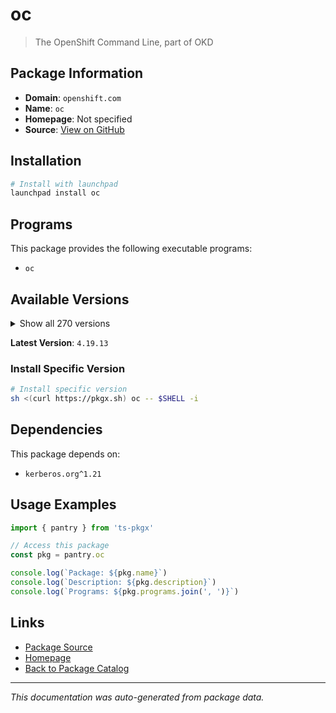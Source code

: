 # oc

> The OpenShift Command Line, part of OKD

## Package Information

- **Domain**: `openshift.com`
- **Name**: `oc`
- **Homepage**: Not specified
- **Source**: [View on GitHub](https://github.com/pkgxdev/pantry/tree/main/projects/openshift.com/package.yml)

## Installation

```bash
# Install with launchpad
launchpad install oc
```

## Programs

This package provides the following executable programs:

- `oc`

## Available Versions

<details>
<summary>Show all 270 versions</summary>

- `4.19.13`, `4.19.12`, `4.19.11`, `4.19.10`, `4.19.9`
- `4.19.8`, `4.19.7`, `4.19.6`, `4.19.5`, `4.19.4`
- `4.19.3`, `4.19.2`, `4.19.1`, `4.19.0`, `4.18.24`
- `4.18.23`, `4.18.22`, `4.18.21`, `4.18.20`, `4.18.19`
- `4.18.18`, `4.18.17`, `4.18.16`, `4.18.15`, `4.18.14`
- `4.18.13`, `4.18.12`, `4.18.11`, `4.18.10`, `4.18.9`
- `4.18.8`, `4.18.7`, `4.18.6`, `4.18.5`, `4.18.4`
- `4.18.3`, `4.18.2`, `4.18.1`, `4.17.39`, `4.17.38`
- `4.17.37`, `4.17.36`, `4.17.35`, `4.17.34`, `4.17.33`
- `4.17.32`, `4.17.31`, `4.17.30`, `4.17.29`, `4.17.28`
- `4.17.27`, `4.17.26`, `4.17.25`, `4.17.24`, `4.17.23`
- `4.17.22`, `4.17.21`, `4.17.20`, `4.17.19`, `4.17.18`
- `4.17.17`, `4.17.16`, `4.17.15`, `4.17.14`, `4.17.13`
- `4.17.12`, `4.17.11`, `4.17.10`, `4.17.9`, `4.17.8`
- `4.17.7`, `4.17.6`, `4.17.5`, `4.17.4`, `4.17.3`
- `4.17.2`, `4.17.1`, `4.17.0`, `4.16.48`, `4.16.47`
- `4.16.46`, `4.16.45`, `4.16.44`, `4.16.43`, `4.16.42`
- `4.16.41`, `4.16.40`, `4.16.39`, `4.16.38`, `4.16.37`
- `4.16.36`, `4.16.35`, `4.16.34`, `4.16.33`, `4.16.32`
- `4.16.30`, `4.16.29`, `4.16.28`, `4.16.27`, `4.16.26`
- `4.16.25`, `4.16.24`, `4.16.23`, `4.16.21`, `4.16.20`
- `4.16.19`, `4.16.18`, `4.16.17`, `4.16.16`, `4.16.15`
- `4.16.14`, `4.16.13`, `4.16.12`, `4.16.11`, `4.16.10`
- `4.16.9`, `4.16.8`, `4.16.7`, `4.16.6`, `4.16.5`
- `4.16.4`, `4.16.3`, `4.16.2`, `4.16.1`, `4.15.57`
- `4.15.56`, `4.15.55`, `4.15.54`, `4.15.53`, `4.15.52`
- `4.15.51`, `4.15.50`, `4.15.49`, `4.15.48`, `4.15.47`
- `4.15.46`, `4.15.45`, `4.15.44`, `4.15.43`, `4.15.42`
- `4.15.41`, `4.15.40`, `4.15.39`, `4.15.38`, `4.15.37`
- `4.15.36`, `4.15.35`, `4.15.34`, `4.15.33`, `4.15.32`
- `4.15.31`, `4.15.30`, `4.15.29`, `4.15.28`, `4.15.27`
- `4.15.26`, `4.15.25`, `4.15.24`, `4.15.23`, `4.15.22`
- `4.15.21`, `4.15.20`, `4.15.19`, `4.15.18`, `4.15.17`
- `4.15.16`, `4.15.15`, `4.15.14`, `4.15.13`, `4.15.12`
- `4.15.11`, `4.15.10`, `4.15.9`, `4.15.8`, `4.15.7`
- `4.15.6`, `4.15.5`, `4.15.4`, `4.15.3`, `4.15.2`
- `4.14.56`, `4.14.55`, `4.14.54`, `4.14.53`, `4.14.52`
- `4.14.51`, `4.14.50`, `4.14.49`, `4.14.48`, `4.14.46`
- `4.14.45`, `4.14.44`, `4.14.43`, `4.14.42`, `4.14.41`
- `4.14.40`, `4.14.39`, `4.14.38`, `4.14.37`, `4.14.36`
- `4.14.35`, `4.14.34`, `4.14.33`, `4.14.32`, `4.14.31`
- `4.14.30`, `4.14.29`, `4.14.28`, `4.14.27`, `4.14.26`
- `4.14.25`, `4.14.24`, `4.14.23`, `4.14.22`, `4.14.21`
- `4.14.20`, `4.14.19`, `4.14.18`, `4.14.17`, `4.13.60`
- `4.13.59`, `4.13.58`, `4.13.57`, `4.13.56`, `4.13.55`
- `4.13.54`, `4.13.53`, `4.13.52`, `4.13.51`, `4.13.50`
- `4.13.49`, `4.13.48`, `4.13.46`, `4.13.45`, `4.13.44`
- `4.13.43`, `4.13.42`, `4.13.41`, `4.13.40`, `4.13.39`
- `4.13.38`, `4.12.80`, `4.12.79`, `4.12.78`, `4.12.77`
- `4.12.76`, `4.12.75`, `4.12.74`, `4.12.73`, `4.12.72`
- `4.12.71`, `4.12.70`, `4.12.69`, `4.12.68`, `4.12.67`
- `4.12.66`, `4.12.65`, `4.12.64`, `4.12.63`, `4.12.62`
- `4.12.61`, `4.12.60`, `4.12.59`, `4.12.58`, `4.12.57`
- `4.12.56`, `4.12.55`, `4.12.54`, `4.12.53`, `4.11.59`

</details>

**Latest Version**: `4.19.13`

### Install Specific Version

```bash
# Install specific version
sh <(curl https://pkgx.sh) oc -- $SHELL -i
```

## Dependencies

This package depends on:

- `kerberos.org^1.21`

## Usage Examples

```typescript
import { pantry } from 'ts-pkgx'

// Access this package
const pkg = pantry.oc

console.log(`Package: ${pkg.name}`)
console.log(`Description: ${pkg.description}`)
console.log(`Programs: ${pkg.programs.join(', ')}`)
```

## Links

- [Package Source](https://github.com/pkgxdev/pantry/tree/main/projects/openshift.com/package.yml)
- [Homepage](#)
- [Back to Package Catalog](../../package-catalog.md)

---

*This documentation was auto-generated from package data.*
